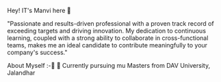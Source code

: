 Hey! IT's Manvi here 👋

"Passionate and results-driven professional with a proven track record of exceeding targets and driving innovation. My dedication to continuous learning, coupled with a strong ability to collaborate in cross-functional teams, makes me an ideal candidate to contribute meaningfully to your company's success."

About Myself :-👩
📜  Currently pursuing mu Masters from DAV University, Jalandhar

